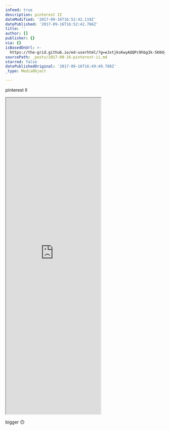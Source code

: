 ```yaml
---
inFeed: true
description: pinterest II
dateModified: '2017-09-16T16:52:42.119Z'
datePublished: '2017-09-16T16:52:42.766Z'
title: ''
author: []
publisher: {}
via: {}
isBasedOnUrl: >-
  https://the-grid.github.io/ed-userhtml/?g=eJxtjksKwyAQQPc9hbg3k-5K0dyiB5joJBqaKM6A9PZNP9BSun2PB8-yr6mIQr5tXgWaqCqu3mkAZCbhrqRNqBJL5_MKC8MOknQL68HCqx4OFlVAQbM7E7LTtI4ULkxVf_iYsQbTUpDo9KnvvxR7vJKJlOYoTh__uHf2VLHS5HQUKXwGaK39PM4ZJXHMBR6LONwBip5Oag
sourcePath: _posts/2017-09-16-pinterest-ii.md
starred: false
datePublishedOriginal: '2017-09-16T16:49:49.788Z'
_type: MediaObject

---
```

pinterest II

<iframe src="https://the-grid.github.io/ed-userhtml/?g=eJxlzk0KgzAQBeB9TxGy1-mm9AfjLTzAmIwmUk3IDITevkoLlrp9H-_xGrY5JFHIr8UqRwNlxdkaDYDMJFynsAhlYqltnGFiWIMg9cS6beDTbk8NKoeC1WqVi0bT3JPrmLLe8z5idlUJTrzR19v5QJ7C6MXo--XX2OKTdjvSd3ETn2kw2oskfgCUUv7ejxElsI8JtvPYvgH1bFdJ" height="1000" style=""></iframe>

bigger 🙃